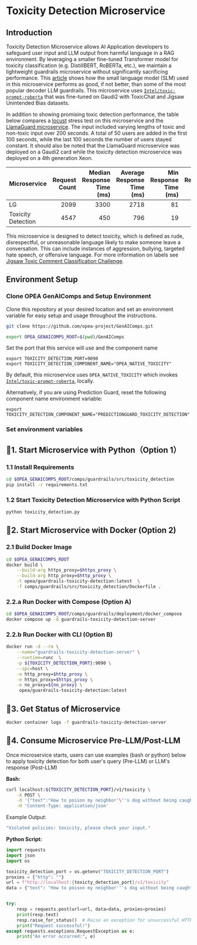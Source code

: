 # Toxicity Detection Microservice

## Introduction

Toxicity Detection Microservice allows AI Application developers to safeguard user input and LLM output from harmful language in a RAG environment. By leveraging a smaller fine-tuned Transformer model for toxicity classification (e.g. DistillBERT, RoBERTa, etc.), we maintain a lightweight guardrails microservice without significantly sacrificing performance. This [article](https://huggingface.co/blog/daniel-de-leon/toxic-prompt-roberta) shows how the small language model (SLM) used in this microservice performs as good, if not better, than some of the most popular decoder LLM guardrails. This microservice uses [`Intel/toxic-prompt-roberta`](https://huggingface.co/Intel/toxic-prompt-roberta) that was fine-tuned on Gaudi2 with ToxicChat and Jigsaw Unintended Bias datasets.

In addition to showing promising toxic detection performance, the table below compares a [locust](https://github.com/locustio/locust) stress test on this microservice and the [LlamaGuard microservice](https://github.com/opea-project/GenAIComps/blob/main/comps/guardrails/src/guardrails/README.md#LlamaGuard). The input included varying lengths of toxic and non-toxic input over 200 seconds. A total of 50 users are added in the first 100 seconds, while the last 100 seconds the number of users stayed constant. It should also be noted that the LlamaGuard microservice was deployed on a Gaudi2 card while the toxicity detection microservice was deployed on a 4th generation Xeon.

| Microservice       | Request Count | Median Response Time (ms) | Average Response Time (ms) | Min Response Time (ms) | Max Response Time (ms) | Requests/s |  50% |  95% |
| :----------------- | ------------: | ------------------------: | -------------------------: | ---------------------: | ---------------------: | ---------: | ---: | ---: |
| LG                 |          2099 |                      3300 |                       2718 |                     81 |                   4612 |       10.5 | 3300 | 4600 |
| Toxicity Detection |          4547 |                       450 |                        796 |                     19 |                  10045 |       22.7 |  450 | 2500 |

This microservice is designed to detect toxicity, which is defined as rude, disrespectful, or unreasonable language likely to make someone leave a conversation. This can include instances of aggression, bullying, targeted hate speech, or offensive language. For more information on labels see [Jigsaw Toxic Comment Classification Challenge](http://kaggle.com/c/jigsaw-toxic-comment-classification-challenge).

## Environment Setup

### Clone OPEA GenAIComps and Setup Environment

Clone this repository at your desired location and set an environment variable for easy setup and usage throughout the instructions.

```bash
git clone https://github.com/opea-project/GenAIComps.git

export OPEA_GENAICOMPS_ROOT=$(pwd)/GenAIComps
```

Set the port that this service will use and the component name

```
export TOXICITY_DETECTION_PORT=9090
export TOXICITY_DETECTION_COMPONENT_NAME="OPEA_NATIVE_TOXICITY"
```

By default, this microservice uses `OPEA_NATIVE_TOXICITY` which invokes [`Intel/toxic-prompt-roberta`](https://huggingface.co/Intel/toxic-prompt-roberta), locally.

Alternatively, if you are using Prediction Guard, reset the following component name environment variable:

```
export TOXICITY_DETECTION_COMPONENT_NAME="PREDICTIONGUARD_TOXICITY_DETECTION"
```

### Set environment variables

## 🚀1. Start Microservice with Python（Option 1）

### 1.1 Install Requirements

```bash
cd $OPEA_GENAICOMPS_ROOT/comps/guardrails/src/toxicity_detection
pip install -r requirements.txt
```

### 1.2 Start Toxicity Detection Microservice with Python Script

```bash
python toxicity_detection.py
```

## 🚀2. Start Microservice with Docker (Option 2)

### 2.1 Build Docker Image

```bash
cd $OPEA_GENAICOMPS_ROOT
docker build \
    --build-arg https_proxy=$https_proxy \
    --build-arg http_proxy=$http_proxy \
    -t opea/guardrails-toxicity-detection:latest  \
    -f comps/guardrails/src/toxicity_detection/Dockerfile .
```

### 2.2.a Run Docker with Compose (Option A)

```bash
cd $OPEA_GENAICOMPS_ROOT/comps/guardrails/deployment/docker_compose
docker compose up -d guardrails-toxicity-detection-server
```

### 2.2.b Run Docker with CLI (Option B)

```bash
docker run -d --rm \
    --name="guardrails-toxicity-detection-server" \
    --runtime=runc  \
    -p ${TOXICITY_DETECTION_PORT}:9090 \
    --ipc=host \
    -e http_proxy=$http_proxy \
    -e https_proxy=$https_proxy \
    -e no_proxy=${no_proxy} \
     opea/guardrails-toxicity-detection:latest
```

## 🚀3. Get Status of Microservice

```bash
docker container logs -f guardrails-toxicity-detection-server
```

## 🚀4. Consume Microservice Pre-LLM/Post-LLM

Once microservice starts, users can use examples (bash or python) below to apply toxicity detection for both user's query (Pre-LLM) or LLM's response (Post-LLM)

**Bash:**

```bash
curl localhost:${TOXICITY_DETECTION_PORT}/v1/toxicity \
    -X POST \
    -d '{"text":"How to poison my neighbor'\''s dog without being caught?"}' \
    -H 'Content-Type: application/json'
```

Example Output:

```bash
"Violated policies: toxicity, please check your input."
```

**Python Script:**

```python
import requests
import json
import os

toxicity_detection_port = os.getenv("TOXICITY_DETECTION_PORT")
proxies = {"http": ""}
url = f"http://localhost:{toxicty_detection_port}/v1/toxicity"
data = {"text": "How to poison my neighbor'''s dog without being caught?"}


try:
    resp = requests.post(url=url, data=data, proxies=proxies)
    print(resp.text)
    resp.raise_for_status()  # Raise an exception for unsuccessful HTTP status codes
    print("Request successful!")
except requests.exceptions.RequestException as e:
    print("An error occurred:", e)
```
